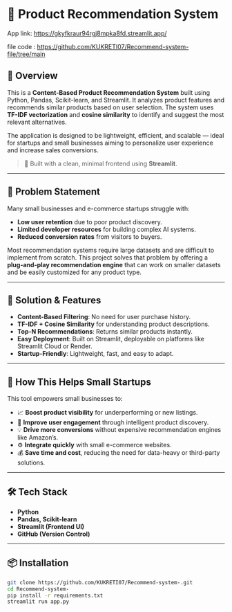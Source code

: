 # 🛒 Product Recommendation System

App link: https://gkyfkraur94rgj8mpka8fd.streamlit.app/ 

file code : https://github.com/KUKRETI07/Recommend-system-file/tree/main
## 🚀 Overview

This is a **Content-Based Product Recommendation System** built using Python, Pandas, Scikit-learn, and Streamlit. It analyzes product features and recommends similar products based on user selection. The system uses **TF-IDF vectorization** and **cosine similarity** to identify and suggest the most relevant alternatives.

The application is designed to be lightweight, efficient, and scalable — ideal for startups and small businesses aiming to personalize user experience and increase sales conversions.

> 📍 Built with a clean, minimal frontend using **Streamlit**.

---

## 🧩 Problem Statement

Many small businesses and e-commerce startups struggle with:
- **Low user retention** due to poor product discovery.
- **Limited developer resources** for building complex AI systems.
- **Reduced conversion rates** from visitors to buyers.

Most recommendation systems require large datasets and are difficult to implement from scratch. This project solves that problem by offering a **plug-and-play recommendation engine** that can work on smaller datasets and be easily customized for any product type.

---

## 🎯 Solution & Features

-  **Content-Based Filtering**: No need for user purchase history.
-  **TF-IDF + Cosine Similarity** for understanding product descriptions.
-  **Top-N Recommendations**: Returns similar products instantly.
-  **Easy Deployment**: Built on Streamlit, deployable on platforms like Streamlit Cloud or Render.
-  **Startup-Friendly**: Lightweight, fast, and easy to adapt.

---

## 🌱 How This Helps Small Startups

This tool empowers small businesses to:
- 📈 **Boost product visibility** for underperforming or new listings.
- 🎯 **Improve user engagement** through intelligent product discovery.
- 💡 **Drive more conversions** without expensive recommendation engines like Amazon’s.
- ⚙️ **Integrate quickly** with small e-commerce websites.
- 💰 **Save time and cost**, reducing the need for data-heavy or third-party solutions.

---

## 🛠 Tech Stack

- **Python**
- **Pandas, Scikit-learn**
- **Streamlit (Frontend UI)**
- **GitHub (Version Control)**

---

## 📦 Installation

```bash
git clone https://github.com/KUKRETI07/Recommend-system-.git
cd Recommend-system-
pip install -r requirements.txt
streamlit run app.py
